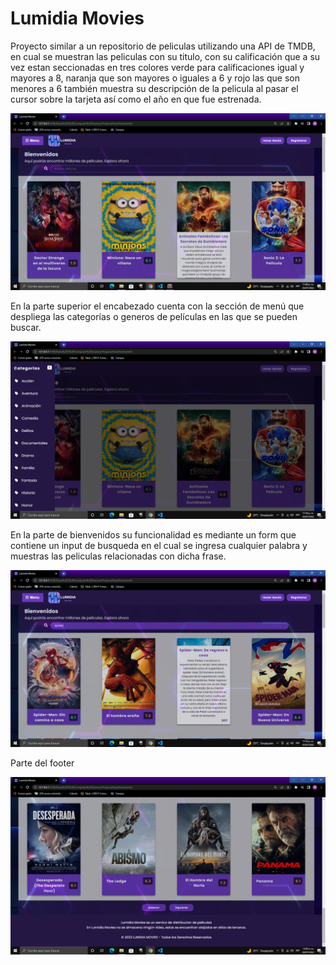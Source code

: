 # Lumidia Movies

Proyecto similar a un repositorio de peliculas utilizando una API de TMDB, en cual se muestran las peliculas con su titulo, con su calificación que a su vez estan seccionadas en tres colores verde para calificaciones igual y mayores a 8, naranja que son mayores o iguales a 6 y rojo las que son menores a 6 también muestra su descripción de la pelicula al pasar el cursor sobre la tarjeta así como el año en que fue estrenada.

[![1656910383912](image/readme/1656910383912.png)]()

En la parte superior el encabezado cuenta con la sección de menú que despliega las categorías o generos de películas en las que se pueden buscar.

[![1656910509508](image/readme/1656910509508.png)]()

En la parte de bienvenidos su funcionalidad es mediante un form que contiene un input de busqueda en el cual se ingresa cualquier palabra y muestras las peliculas relacionadas con dicha frase.

![1656910568849](image/readme/1656910568849.png)

Parte del footer

![1656911152880](image/readme/1656911152880.png)
